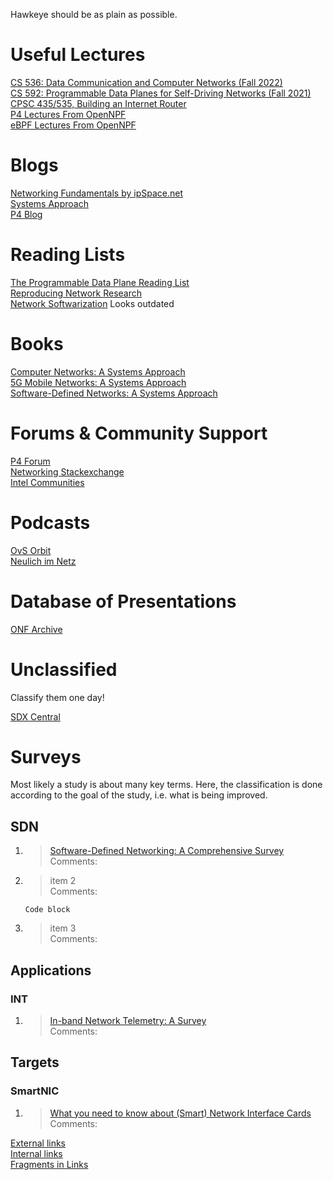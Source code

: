 Hawkeye should be as plain as possible.

# Useful Lectures

[CS 536: Data Communication and Computer Networks (Fall 2022)](https://gitlab.com/purdue-cs536/fall-2022/public)\
[CS 592: Programmable Data Planes for Self-Driving Networks (Fall 2021)](https://gitlab.com/purdue-cs592/fall-2021/public) \
[CPSC 435/535, Building an Internet Router](https://yale-build-a-router.github.io/ ) \
[P4 Lectures From OpenNPF](https://open-nfp.org/dataplanes-p4/ ) \
[eBPF Lectures From OpenNPF](https://open-nfp.org/dataplanes-ebpf/) 




# Blogs 
[Networking Fundamentals by ipSpace.net](https://blog.ipspace.net/tag/networking-fundamentals.html) \
[Systems Approach](https://systemsapproach.substack.com/) \
[P4 Blog](https://p4.org/blog/) 
# Reading Lists
[The Programmable Data Plane Reading List](https://programmabledataplane.review/) \
[Reproducing Network Research](https://reproducingnetworkresearch.wordpress.com/) \
[Network Softwarization](http://rboutaba.cs.uwaterloo.ca/Courses/CS798-002-W21/readinglist.html) Looks outdated




# Books
[Computer Networks: A Systems Approach](https://book.systemsapproach.org/index.html)\
[5G Mobile Networks: A Systems Approach](https://5g.systemsapproach.org/)\
[Software-Defined Networks: A Systems Approach ](https://sdn.systemsapproach.org/index.html) 


# Forums & Community Support
[P4 Forum](https://forum.p4.org/) \
[Networking Stackexchange](https://networkengineering.stackexchange.com/) \
[Intel Communities](https://community.intel.com/)



# Podcasts
[OvS Orbit](https://ovsorbit.org/)\
[Neulich im Netz](https://www.neulich-im.net/)

# Database of Presentations
[ONF Archive](https://opennetworking.org/archives-events/)

# Unclassified
Classify them one day! 

[SDX Central](https://www.sdxcentral.com/)



# Surveys

Most likely a study is about many key terms. Here, the classification is done according to the goal of the study, i.e. what is being improved.

## SDN

1. > [Software-Defined Networking:
A Comprehensive Survey](https://arxiv.org/pdf/1406.0440.pdf)  
Comments:
2. > item 2 \
Comments:   
  

    ```
    Code block
    ```
3. > item 3 \
Comments: 



## Applications
### INT


1. > [In-band Network Telemetry: A Survey](https://www.researchgate.net/profile/Lizhuang-Tan/publication/344533358_In-band_Network_Telemetry_A_Survey/links/616589b4ae47db4e57ce96b2/In-band-Network-Telemetry-A-Survey.pdf)  
Comments:

## Targets
### SmartNIC

1. > [What you need to know about (Smart) Network Interface Cards](https://www.pam2021.b-tu.de/papers/10.1007978-3-030-72582-2_19.pdf)  
Comments:    


[comment]: <> (in  the output file unless you use it in)
[//]: <> (in  the output file unless you use it in)
[External links](http://example.com)\
[Internal links](./path/to/file.md)\
[Fragments in Links](./path/to/file.md#my-header)










